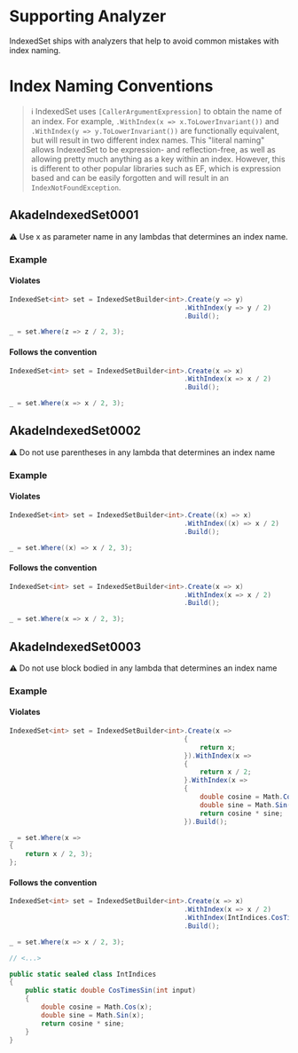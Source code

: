 # Supporting Analyzer

IndexedSet ships with analyzers that help to avoid common mistakes with index naming.

# Index Naming Conventions

> :information_source: IndexedSet uses `[CallerArgumentExpression]` to obtain the name of an index.
For example, `.WithIndex(x => x.ToLowerInvariant())` and `.WithIndex(y => y.ToLowerInvariant())` are functionally equivalent, but will result
in two different index names. This "literal naming" allows IndexedSet to be expression- and reflection-free, as well as allowing pretty much anything as a key
within an index. However, this is different to other popular libraries such as EF, which is expression based and can be easily forgotten and will result
in an `IndexNotFoundException`.

## AkadeIndexedSet0001

:warning: Use x as parameter name in any lambdas that determines an index name.

### Example

#### Violates

```csharp
IndexedSet<int> set = IndexedSetBuilder<int>.Create(y => y)
                                            .WithIndex(y => y / 2)
                                            .Build();

_ = set.Where(z => z / 2, 3);
```

#### Follows the convention

```csharp
IndexedSet<int> set = IndexedSetBuilder<int>.Create(x => x)
                                            .WithIndex(x => x / 2)
                                            .Build();

_ = set.Where(x => x / 2, 3);
```

## AkadeIndexedSet0002

:warning: Do not use parentheses in any lambda that determines an index name

### Example

#### Violates

```csharp
IndexedSet<int> set = IndexedSetBuilder<int>.Create((x) => x)
                                            .WithIndex((x) => x / 2)
                                            .Build();

_ = set.Where((x) => x / 2, 3);
```

#### Follows the convention

```csharp
IndexedSet<int> set = IndexedSetBuilder<int>.Create(x => x)
                                            .WithIndex(x => x / 2)
                                            .Build();

_ = set.Where(x => x / 2, 3);
```

## AkadeIndexedSet0003

:warning: Do not use block bodied in any lambda that determines an index name

### Example

#### Violates

```csharp
IndexedSet<int> set = IndexedSetBuilder<int>.Create(x =>
                                            {
                                                return x;
                                            }).WithIndex(x =>
                                            {
                                                return x / 2;
                                            }.WithIndex(x =>
                                            {
                                                double cosine = Math.Cos(x);
                                                double sine = Math.Sin(x);
                                                return cosine * sine;
                                            }).Build();

_ = set.Where(x =>
{
    return x / 2, 3);
};
```

#### Follows the convention

```csharp
IndexedSet<int> set = IndexedSetBuilder<int>.Create(x => x)
                                            .WithIndex(x => x / 2)
                                            .WithIndex(IntIndices.CosTimesSin)
                                            .Build();

_ = set.Where(x => x / 2, 3);

// <...>

public static sealed class IntIndices
{
    public static double CosTimesSin(int input)
    {
        double cosine = Math.Cos(x);
        double sine = Math.Sin(x);
        return cosine * sine;
    }
}

```